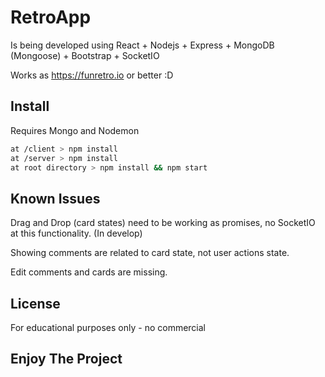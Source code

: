 # RetroApp

Is being developed using React + Nodejs + Express + MongoDB (Mongoose) + Bootstrap + SocketIO

Works as https://funretro.io or better :D

## Install

Requires Mongo and Nodemon

```bash
at /client > npm install
at /server > npm install
at root directory > npm install && npm start
```

## Known Issues

Drag and Drop (card states) need to be working as promises, no SocketIO at this functionality. (In develop)

Showing comments are related to card state, not user actions state.

Edit comments and cards are missing.


## License

For educational purposes only - no commercial

## Enjoy The Project
